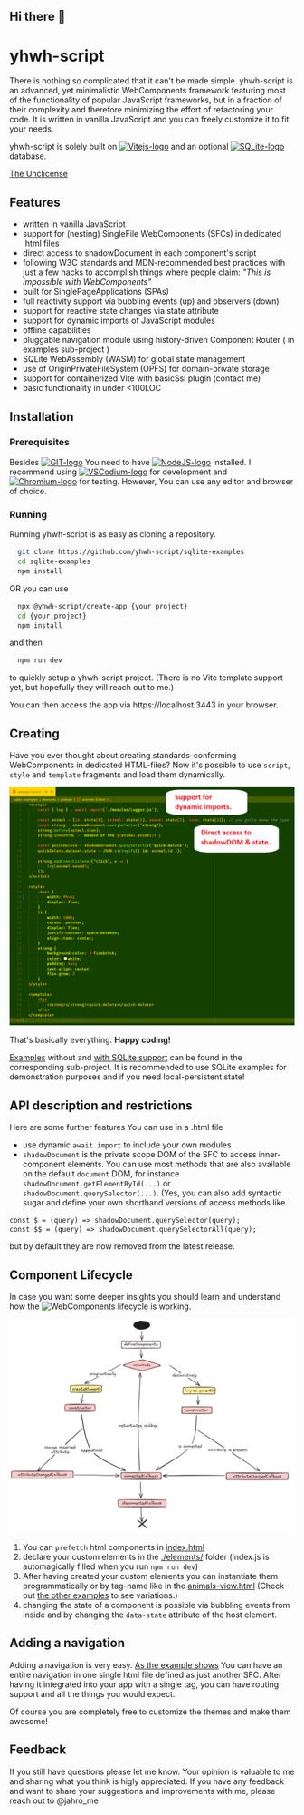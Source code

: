 ## Hi there 👋

# yhwh-script

There is nothing so complicated that it can't be made simple. yhwh-script is an advanced, yet minimalistic WebComponents framework featuring most of the functionality of popular JavaScript frameworks, but in a fraction of their complexity and therefore minimizing the effort of refactoring your code. It is written in vanilla JavaScript and you can freely customize it to fit your needs.

yhwh-script is solely built on <a title="Vite" href="https://vitejs.dev"><img height="20" alt="Vitejs-logo" src="https://vitejs.dev/logo.svg"></a> and an optional <a title="SQLite" href="https://sqlite.org/wasm"><img height="20" alt="SQLite-logo" src="https://sqlite.org/images/sqlite370_banner.gif"></a> database.

[The Unclicense](https://choosealicense.com/licenses/unlicense/)

## Features

- written in vanilla JavaScript
- support for (nesting) SingleFile WebComponents (SFCs) in dedicated .html files
- direct access to shadowDocument in each component's script
- following W3C standards and MDN-recommended best practices with just a few hacks to accomplish things where people claim: *"This is impossible with WebComponents"*
- built for SinglePageApplications (SPAs)
- full reactivity support via bubbling events (up) and observers (down)
- support for reactive state changes via state attribute
- support for dynamic imports of JavaScript modules
- offline capabilities
- pluggable navigation module using history-driven Component Router ( in examples sub-project )
- SQLite WebAssembly (WASM) for global state management
- use of OriginPrivateFileSystem (OPFS) for domain-private storage
- support for containerized Vite with basicSsl plugin (contact me)
- basic functionality in under <100LOC

## Installation

### Prerequisites

Besides <a title="git" href="https://git-scm.com"><img height="20" alt="GIT-logo" src="https://git-scm.com/images/logo@2x.png"></a> You need to have <a title="NodeJS" href="https://nodejs.org"><img height="20" alt="NodeJS-logo" src="https://www.vectorlogo.zone/logos/nodejs/nodejs-ar21.svg"></a> installed. I recommend using <a title="VSCodium" href="https://vscodium.com"><img height="20" alt="VSCodium-logo" src="https://vscodium.com/img/codium_cnl.svg"></a> for development and <a title="chromium" href="https://www.chromium.org/getting-involved/dev-channel/"><img height="20" alt="Chromium-logo" src="https://www.chromium.org/_assets/icon-chromium-96.png"></a> for testing. However, You can use any editor and browser of choice.

### Running 

Running yhwh-script is as easy as cloning a repository.

```bash
  git clone https://github.com/yhwh-script/sqlite-examples
  cd sqlite-examples
  npm install
```

OR you can use

```bash
  npx @yhwh-script/create-app {your_project}
  cd {your_project}
  npm install
```

and then

```bash
  npm run dev
```

to quickly setup a yhwh-script project. (There is no Vite template support yet, but hopefully they will reach out to me.)

You can then access the app via https://localhost:3443 in your browser.

## Creating

Have you ever thought about creating standards-conforming WebComponents in dedicated HTML-files? Now it's possible to use ```script```, ```style``` and ```template``` fragments and load them dynamically.

![Preview](https://raw.githubusercontent.com/yhwh-script/yhwh-script/refs/heads/main/docs/animals-li.png)

That's basically everything. **Happy coding!**

[Examples](https://github.com/yhwh-script/examples/tree/main/) without and [with SQLite support](https://github.com/yhwh-script/sqlite-examples/tree/main/) can be found in the corresponding sub-project. It is recommended to use SQLite examples for demonstration purposes and if you need local-persistent state!

## API description and restrictions

Here are some further features You can use in a .html file

- use dynamic ```await import``` to include your own modules
- ```shadowDocument``` is the private scope DOM of the SFC to access inner-component elements. You can use most methods that are also available on the default ```document``` DOM, for instance ```shadowDocument.getElementById(...)``` or  ```shadowDocument.querySelector(...)```. (Yes, you can also add syntactic sugar and define your own shorthand versions of access methods like

```
const $ = (query) => shadowDocument.querySelector(query);
const $$ = (query) => shadowDocument.querySelectorAll(query);
```

but by default they are now removed from the latest release.

## Component Lifecycle

In case you want some deeper insights you should learn and understand how the ![WebComponents lifecycle](https://developer.mozilla.org/en-US/docs/Web/API/Web_components/Using_custom_elements#custom_element_lifecycle_callbacks) is working.

![Preview](https://raw.githubusercontent.com/yhwh-script/yhwh-script/refs/heads/main/docs/customElements-lifecycle.png)

1. You can ```prefetch``` html components in [index.html](https://github.com/yhwh-script/elements/blob/main/index.html)
2. declare your custom elements in the [./elements/](https://github.com/yhwh-script/blob/main/elements/) folder (index.js is automagically filled when you run ```npm run dev```)
4. After having created your custom elements you can instantiate them programmatically or by tag-name like in the [animals-view.html](https://github.com/yhwh-script/examples/blob/main/elements/animals/animals-view.html) (Check out [the other examples](https://github.com/yhwh-script/examples/blob/main/elements/) to see variations.)
5. changing the state of a component is possible via bubbling events from inside and by changing the ```data-state``` attribute of the host element.

## Adding a navigation 

Adding a navigation is very easy. [As the example shows](https://github.com/yhwh-script/sqlite-examples/blob/main/elements/home/home-navigation.html) You can have an entire navigation in one single html file defined as just another SFC. After having it integrated into your app with a single tag, you can have routing support and all the things you would expect.

Of course you are completely free to customize the themes and make them awesome!

## Feedback

If you still have questions please let me know. Your opinion is valuable to me and sharing what you think is higly appreciated.  If you have any feedback and want to share your suggestions and improvements with me, please reach out to @jahro_me 
